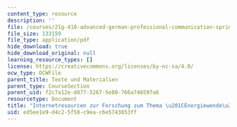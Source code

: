 ```yaml
---
content_type: resource
description: ''
file: /courses/21g-410-advanced-german-professional-communication-spring-2017/ed5ee1e9d4c25f58c9eac6e5743853ff_21G_410s17_W10_M28.pdf
file_size: 133159
file_type: application/pdf
hide_download: true
hide_download_original: null
learning_resource_types: []
license: https://creativecommons.org/licenses/by-nc-sa/4.0/
ocw_type: OCWFile
parent_title: Texte und Materialien
parent_type: CourseSection
parent_uid: f2c7a12e-d877-5267-5e80-766a746597a6
resourcetype: Document
title: "Internetresourcen zur Forschung zum Thema \u201CEnergiewende\u201D"
uid: ed5ee1e9-d4c2-5f58-c9ea-c6e5743853ff
---
```

